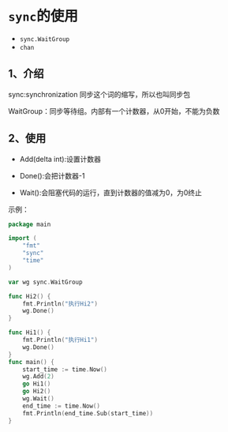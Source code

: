 # `sync`的使用

+ `sync.WaitGroup`
+ `chan`

## 1、介绍

sync:synchronization 同步这个词的缩写，所以也叫同步包

WaitGroup：同步等待组。内部有一个计数器，从0开始，不能为负数

## 2、使用

+ Add(delta int):设置计数器

+ Done():会把计数器-1
+ Wait():会阻塞代码的运行，直到计数器的值减为0，为0终止

示例：

```go
package main

import (
	"fmt"
	"sync"
	"time"
)

var wg sync.WaitGroup

func Hi2() {
	fmt.Println("执行Hi2")
	wg.Done()
}

func Hi1() {
	fmt.Println("执行Hi1")
	wg.Done()
}
func main() {
	start_time := time.Now()
	wg.Add(2)
	go Hi1()
	go Hi2()
	wg.Wait()
	end_time := time.Now()
	fmt.Println(end_time.Sub(start_time))
}

```

